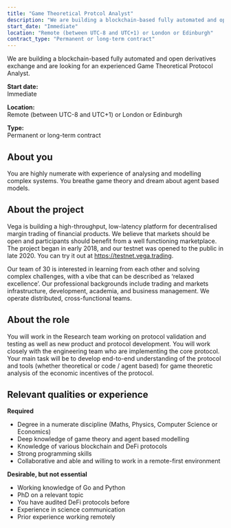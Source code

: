 ```yaml
---
title: "Game Theoretical Protcol Analyst"
description: "We are building a blockchain-based fully automated and open derivatives exchange and are looking for an experienced Game Theoretical Protocol Analyst."
start_date: "Immediate"
location: "Remote (between UTC-8 and UTC+1) or London or Edinburgh"
contract_type: "Permanent or long-term contract"
---
```


We are building a blockchain-based fully automated and open derivatives exchange and are looking for an experienced Game Theoretical Protocol Analyst.

**Start date:**  
Immediate

**Location:**  
Remote (between UTC-8 and UTC+1) or London or Edinburgh

**Type:**  
Permanent or long-term contract

## About you

You are highly numerate with experience of analysing and modelling complex systems. You breathe game theory and dream about agent based models.

## About the project

Vega is building a high-throughput, low-latency platform for decentralised margin trading of financial products. We believe that markets should be open and participants should benefit from a well functioning marketplace. The project began in early 2018, and our testnet was opened to the public in late 2020. You can try it out at https://testnet.vega.trading.

Our team of 30 is interested in learning from each other and solving complex challenges, with a vibe that can be described as ‘relaxed excellence’. Our professional backgrounds include trading and markets infrastructure, development, academia, and business management. We operate distributed, cross-functional teams.

## About the role

You will work in the Research team working on protocol validation and testing as well as new product and protocol development. You will work closely with the engineering team who are implementing the core protocol. Your main task will be to develop end-to-end understanding of the protocol and tools (whether theoretical or code / agent based) for game theoretic analysis of the economic incentives of the protocol.

## Relevant qualities or experience

**Required**

- Degree in a numerate discipline (Maths, Physics, Computer Science or Economics)
- Deep knowledge of game theory and agent based modelling
- Knowledge of various blockchain and DeFi protocols
- Strong programming skills
- Collaborative and able and willing to work in a remote-first environment

**Desirable, but not essential**

- Working knowledge of Go and Python
- PhD on a relevant topic
- You have audited DeFi protocols before
- Experience in science communication
- Prior experience working remotely
